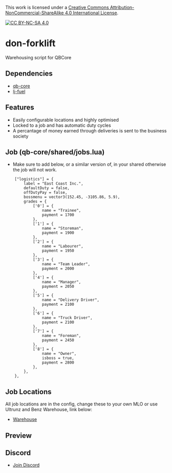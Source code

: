 This work is licensed under a [Creative Commons Attribution-NonCommercial-ShareAlike 4.0
International License][cc-by-nc-sa].

[![CC BY-NC-SA 4.0][cc-by-nc-sa-image]][cc-by-nc-sa]

[cc-by-nc-sa]: http://creativecommons.org/licenses/by-nc-sa/4.0/
[cc-by-nc-sa-image]: https://licensebuttons.net/l/by-nc-sa/4.0/88x31.png
[cc-by-nc-sa-shield]: https://img.shields.io/badge/License-CC%20BY--NC--SA%204.0-lightgrey.svg

# don-forklift
Warehousing script for QBCore

## Dependencies
- [qb-core](https://github.com/qbcore-framework/qb-core)
- [lj-fuel](https://github.com/loljoshie/lj-fuel)

## Features
- Easily configurable locations and highly optimised
- Locked to a job and has automatic duty cycles
- A percantage of money earned through deliveries is sent to the business society

## Job (qb-core/shared/jobs.lua)
- Make sure to add below, or a similar version of, in your shared otherwise the job will not work.

```
	["logistics"] = { 
        label = "East Coast Inc.",
        defaultDuty = false,
		offDutyPay = false,
		bossmenu = vector3(152.45, -3105.86, 5.9),
        grades = {
            ['0'] = {
                name = "Trainee",
                payment = 1700
            },
            ['1'] = {
                name = "Storeman",
                payment = 1900
            },
            ['2'] = {
                name = "Labourer",
                payment = 1950
            },
            ['3'] = {
                name = "Team Leader",
                payment = 2000
            },
            ['4'] = {
                name = "Manager",
                payment = 2050
            },
            ['5'] = {
                name = "Delivery Driver",
                payment = 2100
			},	
            ['6'] = {
                name = "Truck Driver",
                payment = 2100
            },
            ['7'] = {
                name = "Foreman",
                payment = 2450
            },
            ['8'] = {
                name = "Owner",
				isboss = true,
                payment = 2800
            },
        },   
    },
```

## Job Locations

All job locations are in the config, change these to your own MLO or use Ultrunz and Benz Warehouse, link below:

- [Warehouse](https://ultrunz.com/store/warehouse)

## Preview


## Discord
- [Join Discord](https://discord.gg/tVA58nbBuk)
